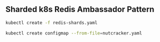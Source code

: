 ## Sharded k8s Redis Ambassador Pattern

```bash
kubectl create -f redis-shards.yaml

kubectl create configmap --from-file=nutcracker.yaml
```
